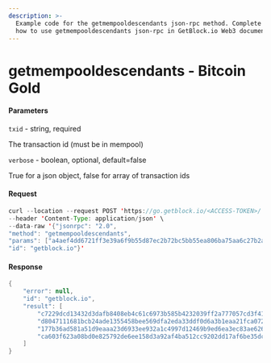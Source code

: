 ```yaml
---
description: >-
  Example code for the getmempooldescendants json-rpc method. Сomplete guide on
  how to use getmempooldescendants json-rpc in GetBlock.io Web3 documentation.
---
```


# getmempooldescendants - Bitcoin Gold

#### Parameters

`txid` - string, required

The transaction id (must be in mempool)

`verbose` - boolean, optional, default=false

True for a json object, false for array of transaction ids

#### Request

```java
curl --location --request POST 'https://go.getblock.io/<ACCESS-TOKEN>/' \
--header 'Content-Type: application/json' \
--data-raw '{"jsonrpc": "2.0",
"method": "getmempooldescendants",
"params": ["a4aef4dd6721ff3e39a6f9b55d87ec2b72bc5bb55ea806ba75aa6c27b2a335df", null],
"id": "getblock.io"}'
```

#### Response

```java
{
    "error": null,
    "id": "getblock.io",
    "result": [
        "c7229dcd13432d3dafb8408eb4c61c6973b585b4232039ff2a777057cd3f419f",
        "d8047111681bcb24ade1355458bee569dfa2eda33ddf0d6a3b1eaa21fca0729b",
        "177b36ad581a51d9eaaa23d6933ee932a1c4997d12469b9ed6ea3ec83ae626c8",
        "ca603f623a08bd0e825792de6ee158d3a92af4ba512cc9202dd17af6be35dcd3"
    ]
}
```
